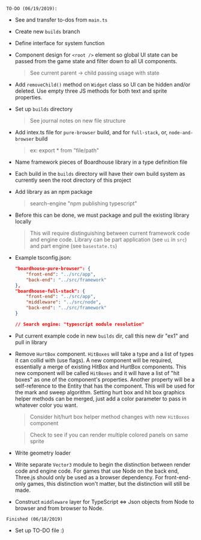 ``TO-DO (06/19/2019):``

* See and transfer to-dos from ``main.ts``
* Create new ``builds`` branch
* Define interface for system function
* Component design for ``<root />`` element so global UI state can be passed from the game state and filter down to all UI components.
    > See current parent -> child passing usage with state
* Add ``removeChild()`` method on ``Widget`` class so UI can be hidden and/or deleted. Use empty three JS methods for both text and sprite properties.
* Set up ``builds`` directory
    > See journal notes on new file structure
* Add intex.ts file for ``pure-browser`` build, and for ``full-stack``, or, ``node-and-browser`` build
    > ex: export * from "file/path"
* Name framework pieces of Boardhouse library in a type definition file
* Each build in the ``builds`` directory will have their own build system as currently seen the root directory of this project
* Add library as an npm package
    > search-engine "npm publishing typescript"
* Before this can be done, we must package and pull the existing library locally
    > This will require distinguishing between current framework code and engine code. Library can be part application (see ``ui`` in ``src``) and part engine (see ``basestate.ts``)
* Example tsconfig.json:
    ```json
    "boardhouse-pure-browser": {
        "front-end": "../src/app",
        "back-end": "../src/framework"
    },
    "boardhouse-full-stack": {
        "front-end": "../src/app",
        "middleware": "../src/node",
        "back-end": "../src/framework"
    }

    // Search engine: "typescript module resolution"
* Put current example code in new ``builds`` dir, call this new dir "ex1" and pull in library
* Remove ``HurtBox`` component. ``HitBoxes`` will take a type and a list of types it can collid with (use flags). A new component will be required, essentially a merge of existing HitBox and HurtBox components. This new component will be called ``HitBoxes`` and it will have a list of "hit boxes" as one of the component's properties. Another property will be a self-reference to the Entity that has the component. This will be used for the mark and sweep algorithm. Setting hurt box and hit box graphics helper methods can be merged, just add a color parameter to pass in whatever color you want.
    > Consider hit/hurt box helper method changes with new ``HitBoxes`` component

    > Check to see if you can render multiple colored panels on same sprite
* Write geometry loader
* Write separate ``Vector3`` module to begin the distinction between render code and engine code. For games that use Node on the back end, Three.js should only be used as a browser dependency. For front-end-only games, this distinction won't matter, but the distinction will still be made.
* Construct ``middleware`` layer for TypeScript <=> Json objects from Node to browser and from browser to Node.

``Finished (06/18/2019)``
* Set up TO-DO file :)